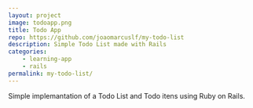```yaml
---
layout: project
image: todoapp.png
title: Todo App
repo: https://github.com/joaomarcuslf/my-todo-list
description: Simple Todo List made with Rails
categories:
    - learning-app
    - rails
permalink: my-todo-list/
---
```


Simple implemantation of a Todo List and Todo itens using Ruby on Rails.
